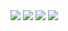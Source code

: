 <img src="https://i.imgur.com/B1S1vxh.png"/>
<img src="https://i.imgur.com/yo25FEx.png"/>
<img src="https://i.imgur.com/dRlTv66.png"/>
<img src="https://i.imgur.com/78atTYq.png"/>
